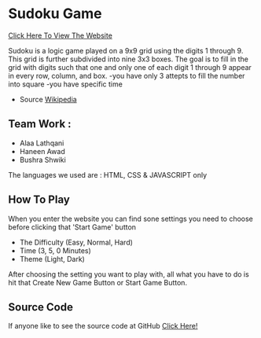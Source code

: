 # Sudoku Game 
[Click Here To View The Website](https://webahead8.github.io/Sudoku-Game/)

Sudoku is a logic game played on a 9x9 grid using the digits 1 through 9. This grid is further subdivided into nine 3x3 boxes. The goal is to fill in the grid with digits such that one and only one of each digit 1 through 9 appear in every row, column, and box. -you have only 3 attepts to fill the number into square -you have specific time

* Source [Wikipedia](https://en.wikipedia.org/wiki/Sudoku)


## Team Work :

* Alaa Lathqani
* Haneen Awad
* Bushra Shwiki

The languages we used are : HTML, CSS & JAVASCRIPT  only

## How To Play 

When you enter the website you can find sone settings you need to choose before clicking that 'Start Game' button

* The Difficulty (Easy, Normal, Hard)
* Time (3, 5, 0 Minutes)
* Theme (Light, Dark)

After choosing the setting you want to play with, all what you have to do is hit that Create New Game Button or Start Game Button.

## Source Code

If anyone like to see the source code at GitHub [Click Here!](https:////github.com/WebAhead8/Sudoku-Game.git)


    

